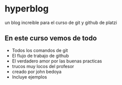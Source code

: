 # hyperblog
un blog increible para el curso de git y github de platzi

## En este curso vemos de todo
* Todos los comandos de git
* El flujo de trabajo de github
* El verdadero amor por las buenas practicas
* trucos muy locos del profesor
* creado por john bedoya
* Incluye ejemplos 